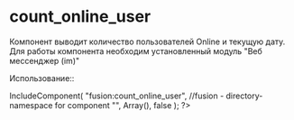 count_online_user
=================
Компонент выводит количество пользователей Online и текущую дату.
Для работы компонента необходим установленный модуль "Веб мессенджер (im)"

Использование::
<?
	$APPLICATION->IncludeComponent(
		"fusion:count_online_user", //fusion - directory-namespace for component
		"",
		Array(),
	false
	);
?>
